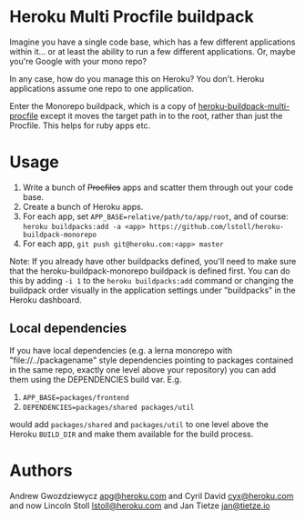 # Heroku Multi Procfile buildpack

Imagine you have a single code base, which has a few different applications within it... or at least the ability to run a few different applications. Or, maybe you're Google with your mono repo?

In any case, how do you manage this on Heroku? You don't. Heroku applications assume one repo to one application.

Enter the Monorepo buildpack, which is a copy of [heroku-buildpack-multi-procfile](https://github.com/heroku/heroku-buildpack-multi-procfile) except it moves the target path in to the root, rather than just the Procfile. This helps for ruby apps etc.

# Usage

1. Write a bunch of ~~Procfiles~~ apps and scatter them through out your code base.
2. Create a bunch of Heroku apps.
3. For each app, set `APP_BASE=relative/path/to/app/root`, and of course:
   `heroku buildpacks:add -a <app> https://github.com/lstoll/heroku-buildpack-monorepo`
4. For each app, `git push git@heroku.com:<app> master`

Note: If you already have other buildpacks defined, you'll need to make sure that the heroku-buildpack-monorepo buildpack is defined first. You can do this by adding `-i 1` to the `heroku buildpacks:add` command or changing the buildpack order visually in the application settings under "buildpacks" in the Heroku dashboard.

## Local dependencies

If you have local dependencies (e.g. a lerna monorepo with "file://../packagename" style dependencies pointing to packages contained in the same repo, exactly one level above your repository) you can add them using the DEPENDENCIES build var. E.g.

1. `APP_BASE=packages/frontend`
2. `DEPENDENCIES=packages/shared packages/util`

would add `packages/shared` and `packages/util` to one level above the Heroku `BUILD_DIR` and make them available for the build process.

# Authors

Andrew Gwozdziewycz <apg@heroku.com> and Cyril David <cyx@heroku.com> and now Lincoln Stoll <lstoll@heroku.com> and Jan Tietze <jan@tietze.io>
